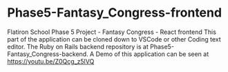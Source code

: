 # Phase5-Fantasy_Congress-frontend
Flatiron School Phase 5 Project - Fantasy Congress - React frontend
This part of the application can be cloned down to VSCode or other Coding text editor.
The Ruby on Rails backend repository is at Phase5-Fantasy_Congress-backend.
A Demo of this application can be seen at https://youtu.be/Z0Qcg_z5lVQ

